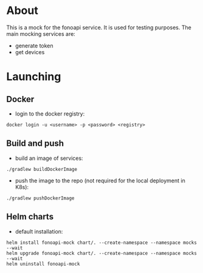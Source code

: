 # About #

This is a mock for the fonoapi service. 
It is used for testing purposes.
The main mocking services are:
- generate token
- get devices

# Launching #

## Docker ##
- login to the docker registry:
``` 
docker login -u <username> -p <password> <registry>
```

## Build and push ##
- build an image of services:
```
./gradlew buildDockerImage
```
- push the image to the repo (not required for the local deployment in K8s):
```
./gradlew pushDockerImage
```

## Helm charts ##
- default installation:
```
helm install fonoapi-mock chart/. --create-namespace --namespace mocks --wait
helm upgrade fonoapi-mock chart/. --create-namespace --namespace mocks --wait
helm uninstall fonoapi-mock
```